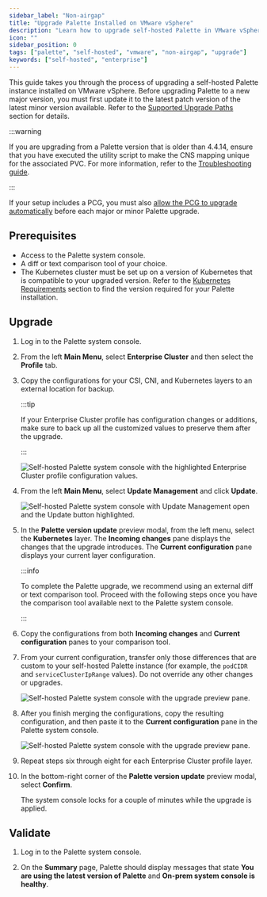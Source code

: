 ```yaml
---
sidebar_label: "Non-airgap"
title: "Upgrade Palette Installed on VMware vSphere"
description: "Learn how to upgrade self-hosted Palette in VMware vSphere."
icon: ""
sidebar_position: 0
tags: ["palette", "self-hosted", "vmware", "non-airgap", "upgrade"]
keywords: ["self-hosted", "enterprise"]
---
```


This guide takes you through the process of upgrading a self-hosted Palette instance installed on VMware vSphere. Before
upgrading Palette to a new major version, you must first update it to the latest patch version of the latest minor
version available. Refer to the [Supported Upgrade Paths](../upgrade.md#supported-upgrade-paths) section for details.

:::warning

If you are upgrading from a Palette version that is older than 4.4.14, ensure that you have executed the utility script
to make the CNS mapping unique for the associated PVC. For more information, refer to the
[Troubleshooting guide](../../../troubleshooting/enterprise-install.md#scenario---non-unique-vsphere-cns-mapping).

:::

If your setup includes a PCG, you must also
[allow the PCG to upgrade automatically](../../../clusters/pcg/manage-pcg/pcg-upgrade.md) before each major or minor
Palette upgrade.

## Prerequisites

- Access to the Palette system console.
- A diff or text comparison tool of your choice.
- The Kubernetes cluster must be set up on a version of Kubernetes that is compatible to your upgraded version. Refer to
  the [Kubernetes Requirements](../../install-palette/install-palette.md#kubernetes-requirements) section to find the
  version required for your Palette installation.

## Upgrade

1. Log in to the Palette system console.

2. From the left **Main Menu**, select **Enterprise Cluster** and then select the **Profile** tab.

3. Copy the configurations for your CSI, CNI, and Kubernetes layers to an external location for backup.

   :::tip

   If your Enterprise Cluster profile has configuration changes or additions, make sure to back up all the customized
   values to preserve them after the upgrade.

   :::

   ![Self-hosted Palette system console with the highlighted Enterprise Cluster profile configuration values.](/enterprise-version_upgrade-upgrade_vmware_non-airgap_copy_configurations.webp)

4. From the left **Main Menu**, select **Update Management** and click **Update**.

   ![Self-hosted Palette system console with Update Management open and the Update button highlighted.](/enterprise-version_upgrade-upgrade_vmware_non-airgap_update.webp)

5. In the **Palette version update** preview modal, from the left menu, select the **Kubernetes** layer. The **Incoming
   changes** pane displays the changes that the upgrade introduces. The **Current configuration** pane displays your
   current layer configuration.

   :::info

   To complete the Palette upgrade, we recommend using an external diff or text comparison tool. Proceed with the
   following steps once you have the comparison tool available next to the Palette system console.

   :::

6. Copy the configurations from both **Incoming changes** and **Current configuration** panes to your comparison tool.

7. From your current configuration, transfer only those differences that are custom to your self-hosted Palette instance
   (for example, the `podCIDR` and `serviceClusterIpRange` values). Do not override any other changes or upgrades.

   ![Self-hosted Palette system console with the upgrade preview pane.](/enterprise-version_upgrade-upgrade_vmware_diff-checker.webp)

8. After you finish merging the configurations, copy the resulting configuration, and then paste it to the **Current
   configuration** pane in the Palette system console.

   ![Self-hosted Palette system console with the upgrade preview pane.](/enterprise-version_upgrade-upgrade_vmware_palette-upgrade-preview.webp)

9. Repeat steps six through eight for each Enterprise Cluster profile layer.

10. In the bottom-right corner of the **Palette version update** preview modal, select **Confirm**.

    The system console locks for a couple of minutes while the upgrade is applied.

## Validate

1. Log in to the Palette system console.

2. On the **Summary** page, Palette should display messages that state **You are using the latest version of Palette**
   and **On-prem system console is healthy**.
